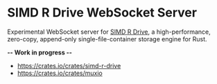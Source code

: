 # SIMD R Drive WebSocket Server

Experimental WebSocket server for [SIMD R Drive](https://crates.io/crates/simd-r-drive), a high-performance, zero-copy, append-only single-file-container storage engine for Rust.

**-- Work in progress --**

- https://crates.io/crates/simd-r-drive
- https://crates.io/crates/muxio
